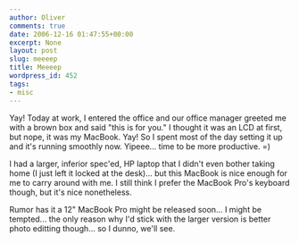 ```yaml
---
author: Oliver
comments: true
date: 2006-12-16 01:47:55+00:00
excerpt: None
layout: post
slug: meeeep
title: Meeeep
wordpress_id: 452
tags:
- misc
---
```


Yay! Today at work, I entered the office and our office manager greeted me with a brown box and said "this is for you."  I thought it was an LCD at first, but nope, it was my MacBook.  Yay!  So I spent most of the day setting it up and it's running smoothly now.  Yipeee... time to be more productive. =)

I had a larger, inferior spec'ed, HP laptop that I didn't even bother taking home (I just left it locked at the desk)... but this MacBook is nice enough for me to carry around with me.  I still think I prefer the MacBook Pro's keyboard though, but it's nice nonetheless.

Rumor has it a 12" MacBook Pro might be released soon... I might be tempted... the only reason why I'd stick with the larger version is better photo editting though... so I dunno, we'll see.